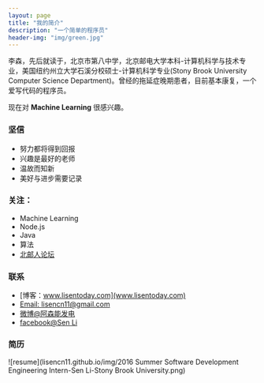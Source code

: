 ```yaml
---
layout: page
title: "我的简介"
description: "一个简单的程序员"
header-img: "img/green.jpg"
---
```



李森，先后就读于，北京市第八中学，北京邮电大学本科-计算机科学与技术专业，美国纽约州立大学石溪分校硕士-计算机科学专业(Stony Brook University Computer Science Department)。曾经的拖延症晚期患者，目前基本康复，一个爱写代码的程序员。

现在对 **Machine Learning** 很感兴趣。

### 坚信


- 努力都将得到回报
- 兴趣是最好的老师
- 温故而知新
- 美好与进步需要记录


### 关注：


- Machine Learning
- Node.js
- Java
- 算法
- [北邮人论坛](http://bbs.byr.cn/)


### 联系

- [博客：www.lisentoday.com](www.lisentoday.com)
- [Email: lisencn11@gmail.com](mailto:lisencn11@gmail.com)
- [微博@阿森能发电](http://weibo.com/1636359473)
- [facebook@Sen Li](https://www.facebook.com/sen.li.7374)

### 简历

![resume](lisencn11.github.io/img/2016 Summer Software Development Engineering Intern-Sen Li-Stony Brook University.png)
